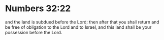 # Numbers 32:22

and the land is subdued before the Lord; then after that you shall return and be free of obligation to the Lord and to Israel, and this land shall be your possession before the Lord.
